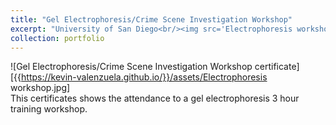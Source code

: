 ```yaml
---
title: "Gel Electrophoresis/Crime Scene Investigation Workshop"
excerpt: "University of San Diego<br/><img src='Electrophoresis workshop.jpg' width='500' height='300'>"
collection: portfolio
---
```


![Gel Electrophoresis/Crime Scene Investigation Workshop certificate][{{https://kevin-valenzuela.github.io/}}/assets/Electrophoresis workshop.jpg]
<br/>
This certificates shows the attendance to a gel electrophoresis 3 hour training workshop.
